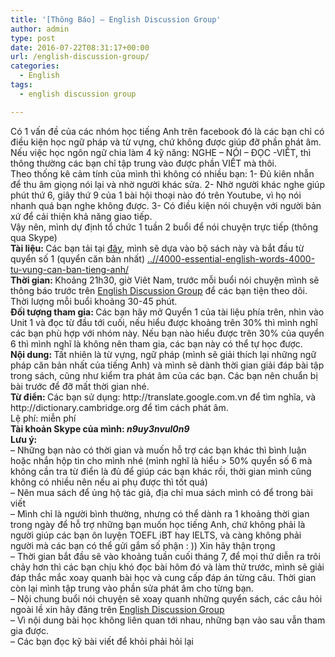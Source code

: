 ```yaml
---
title: '[Thông Báo] – English Discussion Group'
author: admin
type: post
date: 2016-07-22T08:31:17+00:00
url: /english-discussion-group/
categories:
  - English
tags:
  - english discussion group

---
```

<div class="_2cuy _3dgx" data-block="true" data-editor="5d7s5" data-offset-key="9vjcn-0-0">
  <div class="_1mf _1mj" data-offset-key="9vjcn-0-0">
    Có 1 vấn đề của các nhóm học tiếng Anh trên facebook đó là các bạn chỉ có điều kiện học ngữ pháp và từ vựng, chứ không được giúp đỡ phần phát âm. Nếu việc học ngôn ngữ chia làm 4 kỹ năng: NGHE &#8211; NÓI &#8211; ĐỌC -VIẾT, thì thông thường các bạn chỉ tập trung vào được phần VIẾT mà thôi.
  </div>
  
  <div class="_1mf _1mj" data-offset-key="9vjcn-0-0">
  </div>
</div>

<div class="_2cuy _3dgx" data-block="true" data-editor="5d7s5" data-offset-key="c4c0l-0-0">
  <div class="_1mf _1mj" data-offset-key="c4c0l-0-0">
    <span data-offset-key="c4c0l-0-0"><span data-text="true">Theo thống kê cảm tính của mình thì không có nhiều bạn: 1- Đủ kiên nhẫn để thu âm giọng nói lại và nhờ người khác sửa. 2- Nhờ người khác nghe giúp phút thứ 6, giây thứ 9 của 1 bài hội thoại nào đó trên Youtube, vì họ nói nhanh quá bạn nghe không được. 3- Có điều kiện nói chuyện với người bản xứ để cải thiện khả năng giao tiếp.</span></span>
  </div>
  
  <div class="_1mf _1mj" data-offset-key="c4c0l-0-0">
  </div>
</div>

<div class="_2cuy _3dgx" data-block="true" data-editor="5d7s5" data-offset-key="col3t-0-0">
  <div class="_1mf _1mj" data-offset-key="col3t-0-0">
    <span data-offset-key="col3t-0-0"><span data-text="true">Vậy nên, mình dự định tổ chức 1 tuần 2 buổi để nói chuyện </span></span><span data-offset-key="col3t-0-1"><span data-text="true">trực tiếp</span></span><span data-offset-key="col3t-0-2"><span data-text="true"> (thông qua Skype)</span></span>
  </div>
</div>

<div class="_2cuy _3dgx" data-block="true" data-editor="5d7s5" data-offset-key="bddtn-0-0">
  <div class="_1mf _1mj" data-offset-key="bddtn-0-0">
    <strong><span data-offset-key="bddtn-0-0"><span data-text="true">Tài liệu: </span></span></strong><span data-offset-key="bddtn-0-1"><span data-text="true"> Các bạn tải tại </span></span><a class="_42a-" href="http://l.facebook.com/l.php?u=http%3A%2F%2Fnguyenvulong.com%2F4000-essential-english-words-4000-tu-vung-can-ban-tieng-anh%2F&h=eAQFZ1GVy" target="_blank" rel="nofollow" data-tooltip-content="..//4000-essential-english-words-4000-tu-vung-can-ban-tieng-anh/" data-hover="tooltip" data-offset-key="bddtn-1-0" data-tooltip-alignh="center"><span data-offset-key="bddtn-1-0"><span data-text="true">đây</span></span></a><span data-offset-key="bddtn-2-0"><span data-text="true">, mình sẽ dựa vào bộ sách này và bắt đầu từ quyển số 1 (quyển căn bản nhất) </span></span><a href="..//4000-essential-english-words-4000-tu-vung-can-ban-tieng-anh/"><span class="_2ou" spellcheck="false" data-offset-key="bddtn-3-0"><span data-offset-key="bddtn-3-0"><span data-text="true">..//4000-essential-english-words-4000-tu-vung-can-ban-tieng-anh/</span></span></span></a>
  </div>
  
  <div class="_1mf _1mj" data-offset-key="bddtn-0-0">
  </div>
</div>

<div class="_2cuy _3dgx" data-block="true" data-editor="5d7s5" data-offset-key="f7u0h-0-0">
  <div class="_1mf _1mj" data-offset-key="f7u0h-0-0">
    <strong><span data-offset-key="f7u0h-0-0"><span data-text="true">Thời gian: </span></span></strong><span data-offset-key="f7u0h-0-1"><span data-text="true"> Khoảng 21h30, giờ Viêt Nam, trước mỗi buổi nói chuyện mình sẽ thông báo trước trên <a href="https://www.facebook.com/groups/1631244160461360/">English Discussion Group</a> để các bạn tiện theo dõi. Thời lượng mỗi buổi khoảng 30-45 phút.</span></span>
  </div>
  
  <div class="_1mf _1mj" data-offset-key="f7u0h-0-0">
  </div>
</div>

<div class="_2cuy _3dgx" data-block="true" data-editor="5d7s5" data-offset-key="e4lj4-0-0">
  <div class="_1mf _1mj" data-offset-key="e4lj4-0-0">
    <strong><span data-offset-key="e4lj4-0-0"><span data-text="true">Đối tượng tham gia: </span></span></strong><span data-offset-key="e4lj4-0-1"><span data-text="true"> Các bạn hãy mở Quyển 1 của tài liệu phía trên, nhìn vào Unit 1 và đọc từ đầu tới cuối, nếu hiểu được khoảng trên 30% thì mình nghĩ các bạn phù hợp với nhóm này. Nếu bạn nào hiểu được trên 30% của quyển 6 thì mình nghĩ là không nên tham gia, các bạn này có thể tự học được.</span></span>
  </div>
  
  <div class="_1mf _1mj" data-offset-key="e4lj4-0-0">
  </div>
</div>

<div class="_2cuy _3dgx" data-block="true" data-editor="5d7s5" data-offset-key="ar02g-0-0">
  <div class="_1mf _1mj" data-offset-key="ar02g-0-0">
    <strong><span data-offset-key="ar02g-0-0"><span data-text="true">Nội dung: </span></span></strong><span data-offset-key="ar02g-0-1"><span data-text="true"> Tất nhiên là từ vựng, ngữ pháp (mình sẽ giải thích lại những ngữ pháp căn bản nhất của tiếng Anh) và mình sẽ dành thời gian giải đáp bài tập trong sách, cũng như kiểm tra phát âm của các bạn. Các bạn nên chuẩn bị bài trước để đỡ mất thời gian nhé.</span></span>
  </div>
  
  <div class="_1mf _1mj" data-offset-key="ar02g-0-0">
  </div>
</div>

<div class="_2cuy _3dgx" data-block="true" data-editor="5d7s5" data-offset-key="dm7nt-0-0">
  <div class="_1mf _1mj" data-offset-key="dm7nt-0-0">
    <strong><span data-offset-key="dm7nt-0-0"><span data-text="true">Từ điển: </span></span></strong><span data-offset-key="dm7nt-0-1"><span data-text="true"> Các bạn sử dụng: </span></span><span class="_2ou" spellcheck="false" data-offset-key="dm7nt-1-0"><span data-offset-key="dm7nt-1-0"><span data-text="true">http://translate.google.com.vn</span></span></span><span data-offset-key="dm7nt-2-0"><span data-text="true"> để tìm nghĩa, và </span></span><span class="_2ou" spellcheck="false" data-offset-key="dm7nt-3-0"><span data-offset-key="dm7nt-3-0"><span data-text="true">http://dictionary.cambridge.org</span></span></span><span data-offset-key="dm7nt-4-0"><span data-text="true"> để tìm cách phát âm. </span></span>
  </div>
</div>

<div class="_2cuy _3dgx" data-block="true" data-editor="5d7s5" data-offset-key="95vga-0-0">
  <div class="_1mf _1mj" data-offset-key="95vga-0-0">
    <span data-offset-key="95vga-0-0"><span data-text="true">Lệ phí: </span></span><span data-offset-key="95vga-0-1"><span data-text="true"> miễn phí</span></span>
  </div>
</div>

<div class="_2cuy _3dgx" data-block="true" data-editor="5d7s5" data-offset-key="d66vi-0-0">
  <div class="_1mf _1mj" data-offset-key="d66vi-0-0">
    <strong><span data-offset-key="d66vi-0-0"><span data-text="true">Tài khoản Skype của mình: </span></span><em><span data-offset-key="d66vi-0-1"><span data-text="true"> n9uy3nvul0n9 </span></span></em></strong>
  </div>
  
  <div class="_1mf _1mj" data-offset-key="d66vi-0-0">
  </div>
</div>

<div class="_2cuy _3dgx" data-block="true" data-editor="5d7s5" data-offset-key="c0v1i-0-0">
  <div class="_1mf _1mj" data-offset-key="c0v1i-0-0">
    <strong><span data-offset-key="c0v1i-0-0"><span data-text="true">Lưu ý: </span></span></strong>
  </div>
  
  <div class="_1mf _1mj" data-offset-key="c0v1i-0-0">
    <span data-offset-key="c0v1i-0-1"><span data-text="true">&#8211; Những bạn nào có thời gian và muốn hỗ trợ các bạn khác thì bình luận hoặc nhắn hộp tin cho mình nhé (mình nghĩ là hiểu > 50% quyển số 6 mà không cần tra từ điển là đủ để giúp các bạn khác rồi, thời gian mình cũng không có nhiều nên nếu ai phụ được thì tốt quá)</span></span>
  </div>
  
  <div class="_1mf _1mj" data-offset-key="c0v1i-0-0">
    <span data-offset-key="c0v1i-0-1"><span data-text="true">&#8211; N</span></span><span data-offset-key="c0v1i-0-1"><span data-text="true">ên mua sách để ủng hộ tác giả, địa chỉ mua sách mình có để trong bài viết </span></span>
  </div>
  
  <div class="_1mf _1mj" data-offset-key="c0v1i-0-0">
    <span data-offset-key="c0v1i-0-1"><span data-text="true">&#8211; Mình chỉ là người bình thường, nhưng có thể dành ra 1 khoảng thời gian trong ngày để hỗ trợ những bạn muốn học tiếng Anh, chứ không phải là người giúp các bạn ôn luyện TOEFL iBT hay IELTS, và càng không phải người mà các bạn có thể gửi gắm số phận : )) Xin hãy thận trọng</span></span>
  </div>
  
  <div class="_1mf _1mj" data-offset-key="c0v1i-0-0">
    &#8211; Thời gian bắt đầu sẽ vào khoảng tuần cuối tháng 7, để mọi thứ diễn ra trôi chảy hơn thì các bạn chịu khó đọc bài hôm đó và làm thử trước, mình sẽ giải đáp thắc mắc xoay quanh bài học và cung cấp đáp án từng câu. Thời gian còn lại mình tập trung vào phần sửa phát âm cho từng bạn.
  </div>
  
  <div class="_1mf _1mj" data-offset-key="c0v1i-0-0">
    <span data-offset-key="c0v1i-0-1"><span data-text="true">&#8211; Nội chung buổi nói chuyện sẽ xoay quanh những quyển sách, các câu hỏi ngoài lề xin hãy đăng trên <a href="https: //www.facebook.com/groups/1631244160461360/">English Discussion Group</a></span></span>
  </div>
  
  <div class="_1mf _1mj" data-offset-key="c0v1i-0-0">
    &#8211; Vì nội dung bài học không liên quan tới nhau, những bạn vào sau vẫn tham gia được.
  </div>
  
  <div class="_1mf _1mj" data-offset-key="c0v1i-0-0">
  </div>
  
  <div class="_1mf _1mj" data-offset-key="c0v1i-0-0">
    <span data-offset-key="c0v1i-0-1"><span data-text="true">&#8211; Các bạn đọc kỹ bài viết để khỏi phải hỏi lại</span></span>
  </div>
</div>

<div class="_2cuy _3dgx" data-block="true" data-editor="5d7s5" data-offset-key="b7hf7-0-0">
</div>

<div class="_2cuy _3dgx" data-block="true" data-editor="5d7s5" data-offset-key="fa74e-0-0">
</div>

<div class="_2cuy _3dgx" data-block="true" data-editor="5d7s5" data-offset-key="37dgh-0-0">
</div>

<div class="_2cuy _3dgx" data-block="true" data-editor="5d7s5" data-offset-key="839ig-0-0">
</div>

<div class="_2cuy _3dgx" data-block="true" data-editor="5d7s5" data-offset-key="50mem-0-0">
  <div class="_1mf _1mj" data-offset-key="50mem-0-0">
    <span data-offset-key="50mem-0-0"> </span>
  </div>
</div>

<div class="_2cuy _3dgx" data-block="true" data-editor="5d7s5" data-offset-key="53lcf-0-0">
</div>
